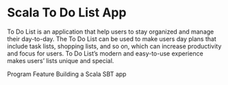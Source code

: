 # Scala To Do List App 
To Do List is an application that help users to stay organized and manage their day-to-day. The To Do List can be used to make users day plans that include task lists, shopping lists, and so on, which can increase productivity and focus for users. To Do List’s modern and easy-to-use experience makes users’ lists unique and special.

Program Feature
Building a Scala SBT app 
